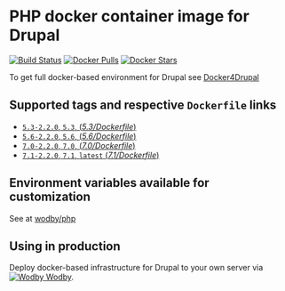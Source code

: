 # PHP docker container image for Drupal

[![Build Status](https://travis-ci.org/wodby/drupal-php.svg?branch=master)](https://travis-ci.org/wodby/drupal-php)
[![Docker Pulls](https://img.shields.io/docker/pulls/wodby/drupal-php.svg)](https://hub.docker.com/r/wodby/drupal-php)
[![Docker Stars](https://img.shields.io/docker/stars/wodby/drupal-php.svg)](https://hub.docker.com/r/wodby/drupal-php)

To get full docker-based environment for Drupal see [Docker4Drupal](http://docker4drupal.org)

## Supported tags and respective `Dockerfile` links

- [`5.3-2.2.0`, `5.3`, (*5.3/Dockerfile*)](https://github.com/wodby/drupal-php/tree/master/5.3/Dockerfile)
- [`5.6-2.2.0`, `5.6`, (*5.6/Dockerfile*)](https://github.com/wodby/drupal-php/tree/master/5.6/Dockerfile)
- [`7.0-2.2.0`, `7.0`, (*7.0/Dockerfile*)](https://github.com/wodby/drupal-php/tree/master/7.0/Dockerfile)
- [`7.1-2.2.0`, `7.1`, `latest` (*7.1/Dockerfile*)](https://github.com/wodby/drupal-php/tree/master/7.1/Dockerfile)

## Environment variables available for customization

See at [wodby/php](https://github.com/wodby/php)

## Using in production

Deploy docker-based infrastructure for Drupal to your own server via [![Wodby](https://www.google.com/s2/favicons?domain=wodby.com) Wodby](https://wodby.com).
